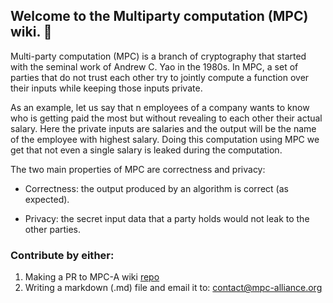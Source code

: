 ## Welcome to the Multiparty computation (MPC) wiki. 🚀

Multi-party computation (MPC) is a branch of cryptography that started with the seminal work of Andrew C. Yao in the 1980s. In MPC, a set of parties that do not trust each other try to jointly compute a function over their inputs while keeping those inputs private. 

As an example, let us say that n employees of a company wants to know who is getting paid the most but without revealing to each other their actual salary. Here the private inputs are salaries and the output will be the name of the employee with highest salary. Doing this computation using MPC we get that not even a single salary is leaked during the computation. 

The two main properties of MPC are correctness and privacy:

- Correctness: the output produced by an algorithm is correct (as expected).

- Privacy: the secret input data that a party holds would not leak to the other parties.

### Contribute by either:

1. Making a PR to MPC-A wiki [repo](https://github.com/mpc-alliance/mpc-alliance.github.io)
2. Writing a markdown (.md) file and email it to: [contact@mpc-alliance.org](contact@mpc-alliance.org)